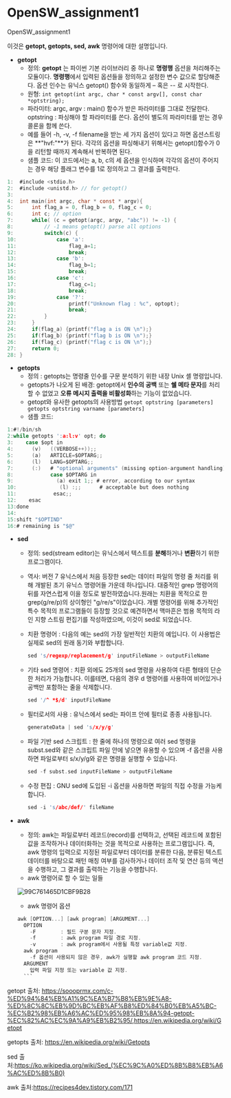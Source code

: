 # OpenSW_assignment1
OpenSW_assignment1

이것은 **getopt, getopts, sed, awk** 명령어에 대한 설명입니다.


* **getopt**
   * 정의: **getopt** 는 파이썬 기본 라이브러리 중 하나로 **명령행** 옵션을 처리해주는 모듈이다. **명령행**에서 입력된 옵션들을 정의하고 설정한 변수 값으로 할당해준다. 옵션 인수는 유닉스 getopt() 함수와 동일하게 – 혹은 -- 로 시작한다.
   * 원형: ``` int getopt(int argc, char * const argv[], const char *optstring); ```
   * 파라미터: argc, argv : main() 함수가 받은 파라미터를 그대로 전달한다. optstring : 파싱해야 할 파라미터를 쓴다. 옵션이 별도의 파라미터를 받는 경우 콜론을 함께 쓴다. 
   * 예를 들어 -h, -v, -f filename을 받는 세 가지 옵션이 있다고 하면 옵션스트링은 **"hvf:"**가 된다. 각각의 옵션을 파싱해내기 위해서는 getopt()함수가 0을 리턴할 때까지 계속해서 반복하면 된다.
   * 샘플 코드: 이 코드에서는 a, b, c의 세 옵션을 인식하며 각각의 옵션이 주어지는 경우 해당 플래그 변수를 1로 정의하고 그 결과를 출력한다. 
```C
1:  #include <stdio.h>
2:  #include <unistd.h> // for getopt()
3:
4:  int main(int argc, char * const * argv){
5:      int flag_a = 0, flag_b = 0, flag_c = 0;
6:      int c; // option
7:      while( (c = getopt(argc, argv, "abc")) != -1) {
8:          // -1 means getopt() parse all options
9:          switch(c) {
10:             case 'a':
11:                 flag_a=1;
12:                 break;
13:             case 'b':
14:                 flag_b=1;
15:                 break;
16:             case 'c':
17:                 flag_c=1;
18:                 break;
19:             case '?':
20:                 printf("Unknown flag : %c", optopt);
21:                 break;
22:         }
23:     }
24:     if(flag_a) {printf("flag a is ON \n");}
25:     if(flag_b) {printf("flag b is ON \n");}
26:     if(flag_c) {printf("flag c is ON \n");}
27:     return 0;
28: }
```

* **getopts**
  * 정의 : getopts는 명령줄 인수를 구문 분석하기 위한 내장 Unix 셸 명령입니다.
  * getopts가 나오게 된 배경: getopt에서 **인수의 공백** 또는 **쉘 메타 문자**를 처리할 수 없었고 **오류 메시지 출력을 비활성화**하는 기능이 없었습니다.
  * getopt와 유사한 getopts의 사용방법 ```getopt optstring [parameters] getopts optstring varname [parameters] ```
  * 샘플 코드:
```C
1:#!/bin/sh
2:while getopts ':a:l:v' opt; do
3:    case $opt in
4:      (v)   ((VERBOSE++));;
5:      (a)   ARTICLE=$OPTARG;;
6:      (l)   LANG=$OPTARG;;
7:      (:)   # "optional arguments" (missing option-argument handling)
8:            case $OPTARG in
9:              (a) exit 1;; # error, according to our syntax
10:              (l) :;;      # acceptable but does nothing
11:            esac;;
12:    esac
13:done
14:
15:shift "$OPTIND"
16:# remaining is "$@"
```

* **sed**
  * 정의: sed(stream editor)는 유닉스에서 텍스트를 **분해**하거나 **변환**하기 위한 프로그램이다.
  * 역사: 버전 7 유닉스에서 처음 등장한 sed는 데이터 파일의 명령 줄 처리를 위해 개발된 초기 유닉스 명령어들 가운데 하나입니다. 대중적인 grep 명령어의 뒤를 자연스럽게 이을 정도로 발전하였습니다.원래는 치환을 목적으로 한 grep(g/re/p)의 상이형인 "g/re/s"이었습니다. 개별 명령어를 위해 추가적인 특수 목적의 프로그램들이 등장할 것으로 예견하면서 맥마흔은 범용 목적의 라인 지향 스트림 편집기를 작성하였으며, 이것이 sed로 되었습니다.
  * 치환 명령어 : 다음의 예는 sed의 가장 일반적인 치환의 예입니다. 이 사용법은 실제로 sed의 원래 동기와 부합합니다.

     ```C
     sed 's/regexp/replacement/g' inputFileName > outputFileName 
     ```
  * 기타 sed 명령어 : 치환 외에도 25개의 sed 명령을 사용하여 다른 형태의 단순한 처리가 가능합니다. 이를테면, 다음의 경우 d 명령어를 사용하여 비어있거나 공백만 포함하는 줄을 삭제합니다.
     ```C
     sed '/^ *$/d' inputFileName
     ```
  * 필터로서의 사용 : 유닉스에서 sed는 파이프 안에 필터로 종종 사용됩니다.
     ```C
     generateData | sed 's/x/y/g'
     ```
  * 파일 기반 sed 스크립트 : 한 줄에 하나의 명령으로 여러 sed 명령을 subst.sed와 같은 스크립트 파일 안에 넣으면 유용할 수 있으며 -f 옵션을 사용하면 파일로부터 s/x/y/g와 같은 명령을 실행할 수 있습니다.
     ```C
     sed -f subst.sed inputFileName > outputFileName
     ```
   * 수정 편집 : GNU sed에 도입된 -i 옵션을 사용하면 파일의 직접 수정을 가능케 합니다.
     ```C
     sed -i 's/abc/def/' fileName
     ```
     
     
* **awk**
    * 정의: awk는 파일로부터 레코드(record)를 선택하고, 선택된 레코드에 포함된 값을 조작하거나 데이터화하는 것을 목적으로 사용하는 프로그램입니다. 즉, awk 명령의 입력으로 지정된 파일로부터 데이터를 분류한 다음, 분류된 텍스트 데이터를 바탕으로 패턴 매칭 여부를 검사하거나 데이터 조작 및 연산 등의 액션을 수행하고, 그 결과를 출력하는 기능을 수행합니다.
    * awk 명령어로 할 수 있는 일들
    
    ![99C761465D1CBF9B28](https://user-images.githubusercontent.com/94786955/142767027-c11eeed4-30c2-4168-a38e-a646822433c6.png)

    * awk 명령어 옵션
    ```C
    awk [OPTION...] [awk program] [ARGUMENT...]
      OPTION
        -F        : 필드 구분 문자 지정.
        -f        : awk program 파일 경로 지정.
        -v        : awk program에서 사용될 특정 variable값 지정.
      awk program
        -f 옵션이 사용되지 않은 경우, awk가 실행할 awk program 코드 지정.
      ARGUMENT
        입력 파일 지정 또는 variable 값 지정.
      ```
getopt 출처: <https://soooprmx.com/c-%ED%94%84%EB%A1%9C%EA%B7%B8%EB%9E%A8-%ED%8C%8C%EB%9D%BC%EB%AF%B8%ED%84%B0%EB%A5%BC-%EC%B2%98%EB%A6%AC%ED%95%98%EB%8A%94-getopt-%EC%82%AC%EC%9A%A9%EB%B2%95/>,<https://en.wikipedia.org/wiki/Getopt>

getopts 출처: <https://en.wikipedia.org/wiki/Getopts>

sed 출처:<https://ko.wikipedia.org/wiki/Sed_(%EC%9C%A0%ED%8B%B8%EB%A6%AC%ED%8B%B0)>

awk 출처:<https://recipes4dev.tistory.com/171>
